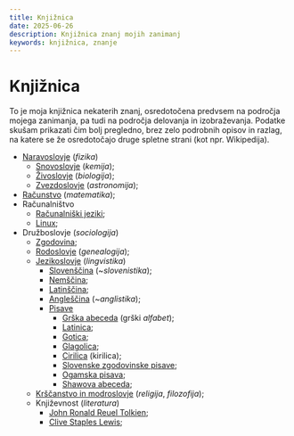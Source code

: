 ```yaml
---
title: Knjižnica
date: 2025-06-26
description: Knjižnica znanj mojih zanimanj
keywords: knjižnica, znanje
---
```


# Knjižnica

To je moja knjižnica nekaterih znanj, osredotočena predvsem na področja mojega zanimanja, pa tudi na področja delovanja in izobraževanja. Podatke skušam prikazati čim bolj pregledno, brez zelo podrobnih opisov in razlag, na katere se že osredotočajo druge spletne strani (kot npr. Wikipedija).

- [Naravoslovje](/knjiznica/naravoslovje) (*fizika*)
    - [Snovoslovje](/knjiznica/snovoslovje) (*kemija*);
    - [Živoslovje](/knjiznica/zivoslovje) (*biologija*);
    - [Zvezdoslovje](/knjiznica/zvezdoslovje) (*astronomija*);
- [Računstvo](/knjiznica/racunstvo) (*matematika*);
- Računalništvo
    - [Računalniški jeziki](/knjiznica/racunalniski_jeziki);
    - [Linux](/knjiznica/Linux);
- Družboslovje (*sociologija*)
    - [Zgodovina](/knjiznica/zgodovina);
    - [Rodoslovje](/knjiznica/rodoslovje) (*genealogija*);
    - [Jezikoslovje](/knjiznica/jezikoslovje) (*lingvistika*)
        - [Slovenščina](/knjiznica/slovenscina) (~*slovenistika*);
        - [Nemščina](/knjiznica/nemscina);
        - [Latinščina](/knjiznica/latinscina);
        - [Angleščina](/knjiznica/anglescina) (~*anglistika*);
        - [Pisave](/knjiznica/pisave)
            - [Grška abeceda](/knjiznica/grska_abeceda) (grški *alfabet*);
            - [Latinica](/knjiznica/latinica);
            - [Gotica](/knjiznica/gotica);
            - [Glagolica](/knjiznica/glagolica);
            - [Cirilica](/knjiznica/cirilica) (kirilica);
            - [Slovenske zgodovinske pisave](/knjiznica/slovenske_zgodovinske_pisave);
            - [Ogamska pisava](/knjiznica/ogamska_pisava);
            - [Shawova abeceda](/knjiznica/shawova_abeceda);
    - [Krščanstvo in modroslovje](/knjiznica/krscanstvo) (*religija*, *filozofija*);
    - Književnost (*literatura*)
        - [John Ronald Reuel Tolkien](/knjiznica/John_Ronald_Reuel_Tolkien);
        - [Clive Staples Lewis](/knjiznica/Clive_Staples_Lewis);
